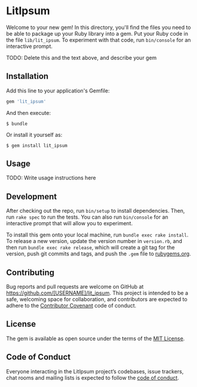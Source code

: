 # LitIpsum

Welcome to your new gem! In this directory, you'll find the files you need to be able to package up your Ruby library into a gem. Put your Ruby code in the file `lib/lit_ipsum`. To experiment with that code, run `bin/console` for an interactive prompt.

TODO: Delete this and the text above, and describe your gem

## Installation

Add this line to your application's Gemfile:

```ruby
gem 'lit_ipsum'
```

And then execute:

    $ bundle

Or install it yourself as:

    $ gem install lit_ipsum

## Usage

TODO: Write usage instructions here

## Development

After checking out the repo, run `bin/setup` to install dependencies. Then, run `rake spec` to run the tests. You can also run `bin/console` for an interactive prompt that will allow you to experiment.

To install this gem onto your local machine, run `bundle exec rake install`. To release a new version, update the version number in `version.rb`, and then run `bundle exec rake release`, which will create a git tag for the version, push git commits and tags, and push the `.gem` file to [rubygems.org](https://rubygems.org).

## Contributing

Bug reports and pull requests are welcome on GitHub at https://github.com/[USERNAME]/lit_ipsum. This project is intended to be a safe, welcoming space for collaboration, and contributors are expected to adhere to the [Contributor Covenant](http://contributor-covenant.org) code of conduct.

## License

The gem is available as open source under the terms of the [MIT License](https://opensource.org/licenses/MIT).

## Code of Conduct

Everyone interacting in the LitIpsum project’s codebases, issue trackers, chat rooms and mailing lists is expected to follow the [code of conduct](https://github.com/[USERNAME]/lit_ipsum/blob/master/CODE_OF_CONDUCT.md).
